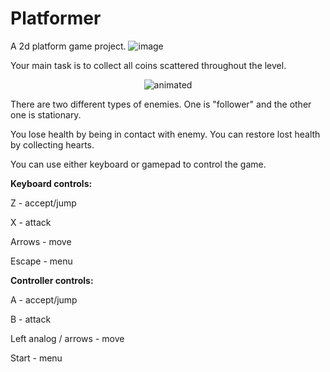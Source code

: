 # Platformer
A 2d platform game project.
![image](https://github.com/DarkPump/Platformer/assets/39882855/e846d708-780d-45e2-b532-7525021a54b6)


Your main task is to collect all coins scattered throughout the level.

<p align="center">
  <img src="https://github.com/DarkPump/Platformer/assets/39882855/f0149e60-90ff-48d9-9f74-4aec02595423" alt="animated" />
</p>


There are two different types of enemies. One is "follower" and the other one is stationary.

You lose health by being in contact with enemy. You can restore lost health by collecting hearts.

You can use either keyboard or gamepad to control the game.


**Keyboard controls:**

Z - accept/jump

X - attack

Arrows - move

Escape - menu

**Controller controls:**

A - accept/jump

B - attack

Left analog / arrows - move

Start - menu
